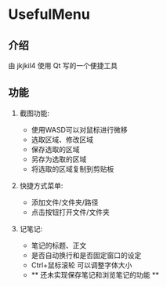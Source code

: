 # UsefulMenu

## 介绍

由 jkjkil4 使用 Qt 写的一个便捷工具

## 功能

1. 截图功能:
    - 使用WASD可以对鼠标进行微移
    - 选取区域、修改区域
    - 保存选取的区域
    - 另存为选取的区域
    - 将选取的区域复制到剪贴板

2. 快捷方式菜单:
    - 添加文件/文件夹/路径
    - 点击按钮打开文件/文件夹

3. 记笔记:
    - 笔记的标题、正文
    - 是否自动换行和是否固定窗口的设定
    - Ctrl+鼠标滚轮 可以调整字体大小
    - ** 还未实现保存笔记和浏览笔记的功能 **
